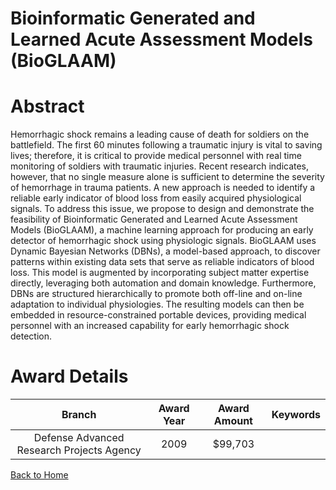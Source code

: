 
Bioinformatic Generated and Learned Acute Assessment Models (BioGLAAM)
======================================================================

# Abstract


Hemorrhagic shock remains a leading cause of death for soldiers on the battlefield. The first 60 minutes following a traumatic injury is vital to saving lives; therefore, it is critical to provide medical personnel with real time monitoring of soldiers with traumatic injuries. Recent research indicates, however, that no single measure alone is sufficient to determine the severity of hemorrhage in trauma patients. A new approach is needed to identify a reliable early indicator of blood loss from easily acquired physiological signals. To address this issue, we propose to design and demonstrate the feasibility of Bioinformatic Generated and Learned Acute Assessment Models (BioGLAAM), a machine learning approach for producing an early detector of hemorrhagic shock using physiologic signals. BioGLAAM uses Dynamic Bayesian Networks (DBNs), a model-based approach, to discover patterns within existing data sets that serve as reliable indicators of blood loss. This model is augmented by incorporating subject matter expertise directly, leveraging both automation and domain knowledge.  Furthermore, DBNs are structured hierarchically to promote both off-line and on-line adaptation to individual physiologies. The resulting models can then be embedded in resource-constrained portable devices, providing medical personnel with an increased capability for early hemorrhagic shock detection.  

# Award Details

|Branch|Award Year|Award Amount|Keywords|
| :---: | :---: | :---: | :---: |
|Defense Advanced Research Projects Agency|2009|$99,703||
  
  


[Back to Home](https://github.com/chrischow/dod_sbir_awards#985)